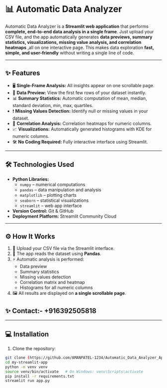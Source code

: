 # 📊 Automatic Data Analyzer

Automatic Data Analyzer is a **Streamlit web application** that performs **complete, end-to-end data analysis in a single frame**. Just upload your CSV file, and the app automatically generates **data previews, summary statistics, visualizations, missing value analysis, and correlation heatmaps** ,all on one interactive page. This makes data exploration **fast, simple, and user-friendly** without writing a single line of code.

---

## ✨ Features
- 🖥 **Single-Frame Analysis:** All insights appear on one scrollable page.  
- 👀 **Data Preview:** View the first few rows of your dataset instantly.  
- 📊 **Summary Statistics:** Automatic computation of mean, median, standard deviation, min, max, quartiles.  
- ❗ **Missing Values Detection:** Identify null or missing values in your dataset.  
- 🔗 **Correlation Analysis:** Correlation heatmaps for numeric columns.  
- 📈 **Visualizations:** Automatically generated histograms with KDE for numeric columns.  
- 🛠 **No Coding Required:** Fully interactive interface using Streamlit.  

---

## 🛠 Technologies Used
- **Python Libraries:**
  - `numpy` – numerical computations
  - `pandas` – data manipulation and analysis
  - `matplotlib` – plotting charts
  - `seaborn` – statistical visualizations
  - `streamlit` – web app interface
- **Version Control:** Git & GitHub  
- **Deployment Platform:** Streamlit Community Cloud  

---

## ⚙️ How It Works
1. 📂 Upload your CSV file via the Streamlit interface.  
2. 🐼 The app reads the dataset using **Pandas**.  
3. ⚡ Automatic analysis is performed:  
   - Data preview  
   - Summary statistics  
   - Missing values detection  
   - Correlation matrix and heatmap  
   - Histograms for all numeric columns  
4. 🖼 All results are displayed on **a single scrollable page**.  

## ✨ Contact:- +916392505818
---

## 💻 Installation
1. Clone the repository:
```bash
git clone (https://github.com/AMANPATEL-1234/Automatic_Data_Analyzer_App)
cd my-streamlit-app
python -m venv venv
source venv/bin/activate   # On Windows: venv\Scripts\activate
pip install -r requirements.txt
streamlit run app.py
